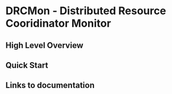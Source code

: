 # DRCMon - Distributed Resource Cooridinator Monitor

## High Level Overview

## Quick Start

## Links to documentation
